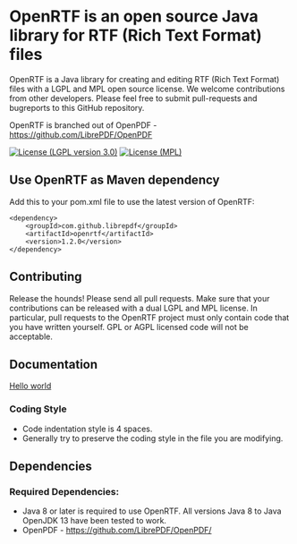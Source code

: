 # OpenRTF is an open source Java library for RTF (Rich Text Format) files #

OpenRTF is a Java library for creating and editing RTF (Rich Text Format) files with a LGPL and MPL open source license.  We welcome contributions from other developers. Please feel free to submit pull-requests and bugreports to this GitHub repository.

OpenRTF is branched out of OpenPDF - https://github.com/LibrePDF/OpenPDF

 [![License (LGPL version 3.0)](https://img.shields.io/badge/license-GNU%20LGPL%20version%203.0-blue.svg?style=flat-square)](http://opensource.org/licenses/LGPL-3.0) [![License (MPL)](https://img.shields.io/badge/license-Mozilla%20Public%20License-yellow.svg?style=flat-square)](http://opensource.org/licenses/MPL-2.0)


## Use OpenRTF as Maven dependency
Add this to your pom.xml file to use the latest version of OpenRTF:

    <dependency>
        <groupId>com.github.librepdf</groupId>
        <artifactId>openrtf</artifactId>
        <version>1.2.0</version>
    </dependency>

## Contributing ##
Release the hounds!  Please send all pull requests.
Make sure that your contributions can be released with a dual LGPL and MPL license. In particular, pull requests to the OpenRTF project must only contain code that you have written yourself. GPL or AGPL licensed code will not be acceptable.

## Documentation ##
[Hello world](https://github.com/LibrePDF/OpenRTF/blob/master/src/test/java/com/lowagie/text/rtf/document/CreateSimpleRTFDocumentTest.java)


### Coding Style ###
- Code indentation style is 4 spaces.
- Generally try to preserve the coding style in the file you are modifying.

## Dependencies ##
### Required Dependencies: ###
 - Java 8 or later is required to use OpenRTF. All versions Java 8 to Java OpenJDK 13 have been tested to work.
 - OpenPDF - https://github.com/LibrePDF/OpenPDF/
